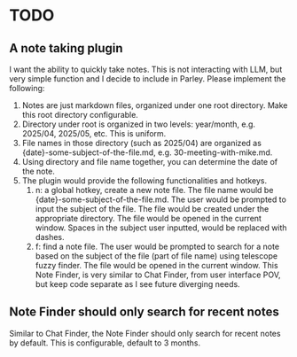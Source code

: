 # TODO

## A note taking plugin

I want the ability to quickly take notes. This is not interacting with LLM, but very simple function and I decide to include in Parley. Please implement the following: 

1. Notes are just markdown files, organized under one root directory. Make this root directory configurable.
2. Directory under root is organized in two levels: year/month, e.g. 2025/04, 2025/05, etc. This is uniform.
3. File names in those directory (such as 2025/04) are organized as {date}-some-subject-of-the-file.md, e.g. 30-meeting-with-mike.md. 
4. Using directory and file name together, you can determine the date of the note.
5. The plugin would provide the following functionalities and hotkeys.
    1. <C-n>n: a global hotkey, create a new note file. The file name would be {date}-some-subject-of-the-file.md. The user would be prompted to input the subject of the file. The file would be created under the appropriate directory. The file would be opened in the current window. Spaces in the subject user inputted, would be replaced with dashes.
	2. <C-n>f: find a note file. The user would be prompted to search for a note based on the subject of the file (part of file name) using telescope fuzzy finder. The file would be opened in the current window. This Note Finder, is very similar to Chat Finder, from user interface POV, but keep code separate as I see future diverging needs.

## Note Finder should only search for recent notes

Similar to Chat Finder, the Note Finder should only search for recent notes by default. This is configurable, default to 3 months.


